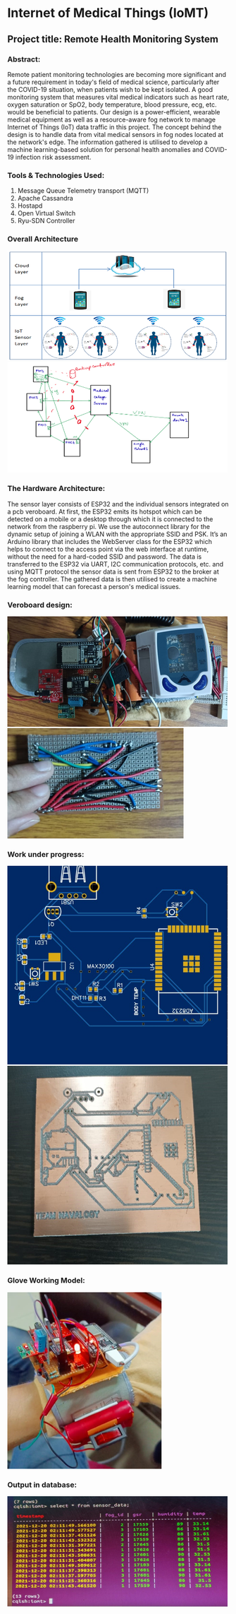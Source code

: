 # Internet of Medical Things (IoMT)

## Project title: Remote Health Monitoring System

### Abstract: 
Remote patient monitoring technologies are becoming more significant and a future requirement in today's field of medical science, particularly after the COVID-19 situation, when patients wish to be kept isolated. A good monitoring system that measures vital medical indicators such as heart rate, oxygen saturation or SpO2, body temperature, blood pressure, ecg, etc. would be beneficial to patients. Our design is a power-efficient, wearable medical equipment as well as a resource-aware fog network to manage Internet of Things (IoT) data traffic in this project. The concept behind the design is to handle data from vital medical sensors in fog nodes located at the network's edge. The information gathered is utilised to develop a machine learning-based solution for personal health anomalies and COVID-19 infection risk assessment.

### Tools & Technologies Used:
1. Message Queue Telemetry transport (MQTT)
2. Apache Cassandra
3. Hostapd
4. Open Virtual Switch
5. Ryu-SDN Controller

### Overall Architecture
<img src="images/Layered%20Architecture.png" width="500" height="250"> <img src="images/medical%20centre%20scenerio.png" width="500" height="250">

### The Hardware Architecture:
The sensor layer consists of ESP32 and the individual sensors integrated on a pcb veroboard. At first, the ESP32 emits its hotspot which can be detected on a mobile or a desktop through which it is connected to the network from the raspberry pi. We use the autoconnect library for the dynamic setup of joining a WLAN with the appropriate SSID and PSK. It’s an Arduino library that includes the WebServer class for the ESP32 which helps to connect to the access point via the web interface at runtime, without the need for a hard-coded SSID and password. The data is transferred to the ESP32 via UART, I2C communication protocols, etc. and using MQTT protocol the sensor data is sent from ESP32 to the broker at the fog controller. The gathered data is then utilised to create a machine learning model that can forecast a person's medical issues. 

### Veroboard design: 
<img src="images/veroboard-design-front.png" width="500" height="250"> <img src="images/veroboard-design-back.png" width="400" height="250">

### Work under progress:
<img src="images/pcb%20design.jpeg" width="500" height="450"> <img src="images/printed%20board.jpeg" width="500" height="450">

### Glove Working Model:
<img src="images/glove-model.png" width="350" height="400">

### Output in database:
<img src="images/Received%20Data.jpeg" width="500" height="250">


